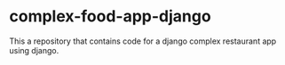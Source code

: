 # complex-food-app-django

This a repository that contains code for a django complex restaurant app using django.

